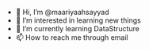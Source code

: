 - 👋 Hi, I’m @maariyaahsayyad
- 👀 I’m interested in learning new things
- 🌱 I’m currently learning DataStructure 
- 📫 How to reach me through email 

<!---
maariyaahsayyad/maariyaahsayyad is a ✨ special ✨ repository because its `README.md` (this file) appears on your GitHub profile.
You can click the Preview link to take a look at your changes.
--->
